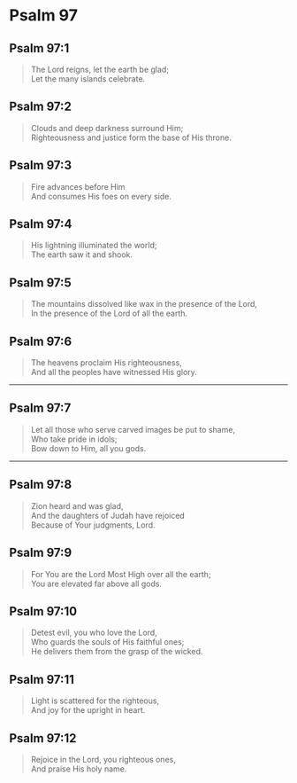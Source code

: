 # Psalm 97

## Psalm 97:1

> The Lord reigns, let the earth be glad;  
> Let the many islands celebrate.

## Psalm 97:2

> Clouds and deep darkness surround Him;  
> Righteousness and justice form the base of His throne.

## Psalm 97:3

> Fire advances before Him  
> And consumes His foes on every side.

## Psalm 97:4

> His lightning illuminated the world;  
> The earth saw it and shook.

## Psalm 97:5

> The mountains dissolved like wax in the presence of the Lord,  
> In the presence of the Lord of all the earth.

## Psalm 97:6

> The heavens proclaim His righteousness,  
> And all the peoples have witnessed His glory.

---

## Psalm 97:7

> Let all those who serve carved images be put to shame,  
> Who take pride in idols;  
> Bow down to Him, all you gods.

---

## Psalm 97:8

> Zion heard and was glad,  
> And the daughters of Judah have rejoiced  
> Because of Your judgments, Lord.

## Psalm 97:9

> For You are the Lord Most High over all the earth;  
> You are elevated far above all gods.

## Psalm 97:10

> Detest evil, you who love the Lord,  
> Who guards the souls of His faithful ones;  
> He delivers them from the grasp of the wicked.

## Psalm 97:11

> Light is scattered for the righteous,  
> And joy for the upright in heart.

## Psalm 97:12

> Rejoice in the Lord, you righteous ones,  
> And praise His holy name.
